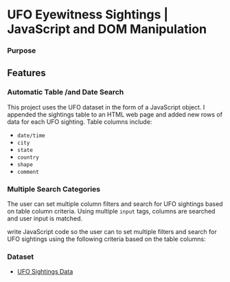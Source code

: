 # UFO Eyewitness Sightings | JavaScript and DOM Manipulation

### Purpose


## Features
### Automatic Table /and Date Search

This project uses the UFO dataset in the form of a JavaScript object. I appended the sightings table to an HTML web page and added new rows of data for each UFO sighting. Table columns include:
* `date/time`
* `city`
* `state`
* `country`
* `shape`
* `comment`

### Multiple Search Categories

The user can set multiple column filters and search for UFO sightings based on table column criteria. Using multiple `input` tags, columns are searched and user input is matched.

write JavaScript code so the user can to set multiple filters and search for UFO sightings using the following criteria based on the table columns: 

### Dataset

* [UFO Sightings Data](Data/data.js)